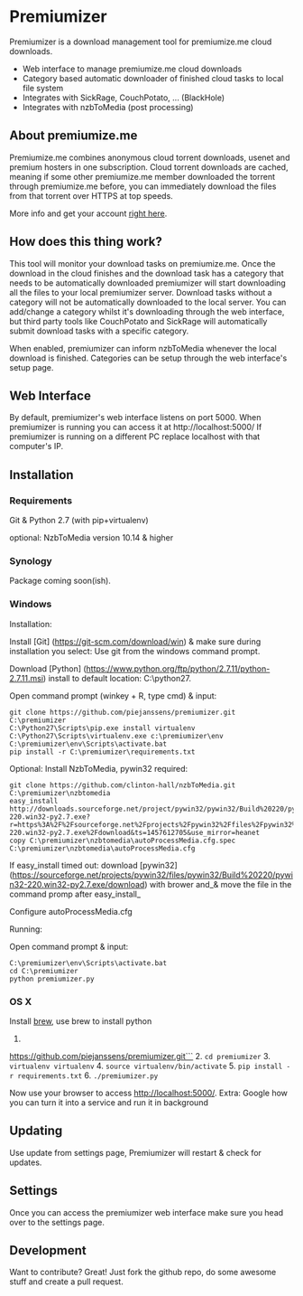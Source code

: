 # Premiumizer

Premiumizer is a download management tool for premiumize.me cloud downloads.

  - Web interface to manage premiumize.me cloud downloads
  - Category based automatic downloader of finished cloud tasks to local file system
  - Integrates with SickRage, CouchPotato, ... (BlackHole)
  - Integrates with nzbToMedia (post processing)

## About premiumize.me
Premiumize.me combines anonymous cloud torrent downloads, usenet and premium hosters in one subscription. Cloud torrent downloads are cached, meaning if some other premiumize.me member downloaded the torrent through premiumize.me before, you can immediately download the files from that torrent over HTTPS at top speeds.

More info and get your account [right here](https://www.premiumize.me/ref/198754075).

## How does this thing work?
This tool will monitor your download tasks on premiumize.me.
Once the download in the cloud finishes and the download task has a category that needs to be automatically downloaded premiumizer will start downloading all the files to your local premiumizer server. Download tasks without a category will not be automatically downloaded to the local server. 
You can add/change a category whilst it's downloading through the web interface, but third party tools like CouchPotato and SickRage will automatically submit download tasks with a specific category. 

When enabled, premiumizer can inform nzbToMedia whenever the local download is finished.
Categories can be setup through the web interface's setup page.

## Web Interface
By default, premiumizer's web interface listens on port 5000.
When premiumizer is running you can access it at http://localhost:5000/ 
If premiumizer is running on a different PC replace localhost with that computer's IP.

## Installation

### Requirements
Git & Python 2.7 (with pip+virtualenv)

optional: NzbToMedia version 10.14 & higher


### Synology
Package coming soon(ish).

### Windows


Installation:

Install [Git] (https://git-scm.com/download/win) & make sure during installation you select: Use git from the windows command prompt.

Download [Python] (https://www.python.org/ftp/python/2.7.11/python-2.7.11.msi) install to default location: C:\python27.

Open command prompt (winkey + R, type cmd) & input:
```
git clone https://github.com/piejanssens/premiumizer.git C:\premiumizer
C:\Python27\Scripts\pip.exe install virtualenv
C:\Python27\Scripts\virtualenv.exe c:\premiumizer\env
C:\premiumizer\env\Scripts\activate.bat
pip install -r C:\premiumizer\requirements.txt
```
Optional:
Install NzbToMedia, pywin32 required:
```
git clone https://github.com/clinton-hall/nzbToMedia.git C:\premiumizer\nzbtomedia
easy_install http://downloads.sourceforge.net/project/pywin32/pywin32/Build%20220/pywin32-220.win32-py2.7.exe?r=https%3A%2F%2Fsourceforge.net%2Fprojects%2Fpywin32%2Ffiles%2Fpywin32%2FBuild%2520220%2Fpywin32-220.win32-py2.7.exe%2Fdownload&ts=1457612705&use_mirror=heanet
copy C:\premiumizer\nzbtomedia\autoProcessMedia.cfg.spec C:\premiumizer\nzbtomedia\autoProcessMedia.cfg
```
If easy_install timed out: download [pywin32] (https://sourceforge.net/projects/pywin32/files/pywin32/Build%20220/pywin32-220.win32-py2.7.exe/download) with brower and_& move the file in the command promp after easy_install_

Configure autoProcessMedia.cfg

Running:

Open command prompt & input:
```
C:\premiumizer\env\Scripts\activate.bat
cd C:\premiumizer
python premiumizer.py
```

### OS X
Install [brew](http://brew.sh/), use brew to install python

1. ```git clone
https://github.com/piejanssens/premiumizer.git```
2. ```cd premiumizer```
3. ```virtualenv virtualenv```
4. ```source virtualenv/bin/activate```
5. ```pip install -r requirements.txt```
6. ```./premiumizer.py```

Now use your browser to access [http://localhost:5000/](http://localhost:5000/).
Extra: Google how you can turn it into a service and run it in background

## Updating
Use update from settings page, Premiumizer will restart & check for updates.

## Settings
Once you can access the premiumizer web interface make sure you head over to the settings page.

## Development
Want to contribute? Great!
Just fork the github repo, do some awesome stuff and create a pull request.
